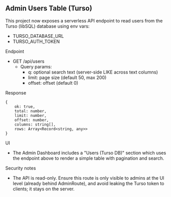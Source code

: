 Admin Users Table (Turso)
-------------------------

This project now exposes a serverless API endpoint to read users from the Turso (libSQL) database using env vars:

- TURSO_DATABASE_URL
- TURSO_AUTH_TOKEN

Endpoint

- GET /api/users
	- Query params:
		- q: optional search text (server-side LIKE across text columns)
		- limit: page size (default 50, max 200)
		- offset: offset (default 0)

Response

```
{
	ok: true,
	total: number,
	limit: number,
	offset: number,
	columns: string[],
	rows: Array<Record<string, any>>
}
```

UI

- The Admin Dashboard includes a "Users (Turso DB)" section which uses the endpoint above to render a simple table with pagination and search.

Security notes

- The API is read-only. Ensure this route is only visible to admins at the UI level (already behind AdminRoute), and avoid leaking the Turso token to clients; it stays on the server.

